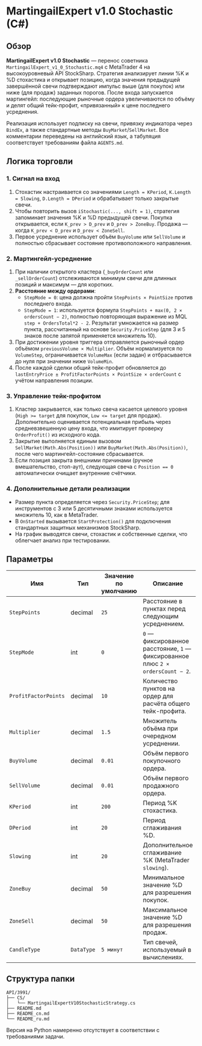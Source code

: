 # MartingailExpert v1.0 Stochastic (C#)

## Обзор

**MartingailExpert v1.0 Stochastic** — перенос советника `MartingailExpert_v1_0_Stochastic.mq4` с MetaTrader 4
на высокоуровневый API StockSharp. Стратегия анализирует линии %K и %D стохастика и открывает позицию, когда
значения предыдущей завершённой свечи подтверждают импульс выше (для покупок) или ниже (для продаж) заданных
порогов. После входа запускается мартингейл: последующие рыночные ордера увеличиваются по объёму и делят
общий тейк-профит, «привязанный» к цене последнего усреднения.

Реализация использует подписку на свечи, привязку индикатора через `BindEx`, а также стандартные методы
`BuyMarket`/`SellMarket`. Все комментарии переведены на английский язык, а табуляция соответствует требованиям
файла `AGENTS.md`.

## Логика торговли

### 1. Сигнал на вход

1. Стохастик настраивается со значениями `Length = KPeriod`, `K.Length = Slowing`, `D.Length = DPeriod` и
   обрабатывает только закрытые свечи.
2. Чтобы повторить вызов `iStochastic(..., shift = 1)`, стратегия запоминает значения %K и %D предыдущей
   свечи. Покупка открывается, если `K_prev > D_prev` и `D_prev > ZoneBuy`. Продажа — когда `K_prev < D_prev`
   и `D_prev < ZoneSell`.
3. Первое усреднение использует объём `BuyVolume` или `SellVolume` и полностью сбрасывает состояние
   противоположного направления.

### 2. Мартингейл-усреднение

1. При наличии открытого кластера (`_buyOrderCount` или `_sellOrderCount`) отслеживаются минимум свечи для
   длинных позиций и максимум — для коротких.
2. **Расстояние между ордерами**:
   * `StepMode = 0`: цена должна пройти `StepPoints × PointSize` против последнего входа.
   * `StepMode = 1`: используется формула `StepPoints + max(0, 2 × ordersCount − 2)`, полностью повторяющая
     выражение из MQL `step + OrdersTotal*2 - 2`. Результат умножается на размер пункта, рассчитанный на
     основе `Security.PriceStep` (для 3 и 5 знаков после запятой применяется множитель 10).
3. При достижении уровня триггера отправляется рыночный ордер объёмом `previousVolume × Multiplier`. Объём
   нормализуется по `VolumeStep`, ограничивается `VolumeMax` (если задан) и отбрасывается до нуля при значении
   ниже `VolumeMin`.
4. После каждой сделки общий тейк-профит обновляется до
   `lastEntryPrice ± ProfitFactorPoints × PointSize × orderCount` с учётом направления позиции.

### 3. Управление тейк-профитом

1. Кластер закрывается, как только свеча касается целевого уровня (`High >= target` для покупок,
   `Low <= target` для продаж). Дополнительно оценивается потенциальная прибыль через средневзвешенную цену
   входа, что имитирует проверку `OrderProfit()` из исходного кода.
2. Закрытие выполняется единым вызовом `SellMarket(Math.Abs(Position))` или `BuyMarket(Math.Abs(Position))`,
   после чего мартингейл-состояние сбрасывается.
3. Если позиция закрыта внешними причинами (ручное вмешательство, стоп-аут), следующая свеча с `Position == 0`
   автоматически очищает внутренние счётчики.

### 4. Дополнительные детали реализации

* Размер пункта определяется через `Security.PriceStep`; для инструментов с 3 или 5 десятичными знаками
  используется множитель 10, как в MetaTrader.
* В `OnStarted` вызывается `StartProtection()` для подключения стандартных защитных механизмов StockSharp.
* На график выводятся свечи, стохастик и собственные сделки, что облегчает анализ при тестировании.

## Параметры

| Имя | Тип | Значение по умолчанию | Описание |
| --- | --- | --------------------- | -------- |
| `StepPoints` | decimal | `25` | Расстояние в пунктах перед следующим усреднением. |
| `StepMode` | int | `0` | `0` — фиксированное расстояние, `1` — фиксированное плюс `2 × ordersCount − 2`. |
| `ProfitFactorPoints` | decimal | `10` | Количество пунктов на ордер для расчёта общего тейк-профита. |
| `Multiplier` | decimal | `1.5` | Множитель объёма при очередном усреднении. |
| `BuyVolume` | decimal | `0.01` | Объём первого покупочного ордера. |
| `SellVolume` | decimal | `0.01` | Объём первого продажного ордера. |
| `KPeriod` | int | `200` | Период %K стохастика. |
| `DPeriod` | int | `20` | Период сглаживания %D. |
| `Slowing` | int | `20` | Дополнительное сглаживание %K (MetaTrader `slowing`). |
| `ZoneBuy` | decimal | `50` | Минимальное значение %D для разрешения покупок. |
| `ZoneSell` | decimal | `50` | Максимальное значение %D для разрешения продаж. |
| `CandleType` | `DataType` | `5 минут` | Тип свечей, используемый в вычислениях. |

## Структура папки

```
API/3991/
├── CS/
│   └── MartingailExpertV10StochasticStrategy.cs
├── README.md
├── README_cn.md
└── README_ru.md
```

Версия на Python намеренно отсутствует в соответствии с требованиями задачи.

